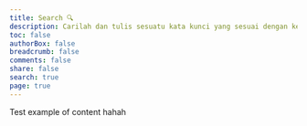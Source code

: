 ```yaml
---
title: Search 🔍
description: Carilah dan tulis sesuatu kata kunci yang sesuai dengan keinginan Anda, dan carilah sampe ketemu!.
toc: false
authorBox: false
breadcrumb: false
comments: false
share: false
search: true
page: true
---
```


Test example of content hahah

